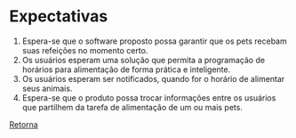 # Expectativas

<!--
> Neste momento, concentre-se em descrever as expectativas para o produto, sem entrar em detalhes
> sobre a solução. Enumere as possibilidades que auxiliam a resolver os problemas e dificuldades dos usuários no
> no cenário correntes, respondendo às perguntas: quais são as expectativas em relação ao produto? Aonde você
> almeja chegar com ele?

1. Espera-se que o produto seja uma ferramenta que realmente simplifique a rotina de freelancers, eliminando processos manuais e demorados.
2. Os usuários esperam ter controle total sobre o tempo dedicado a cada projeto e tarefa, com cronometragem precisa e recursos para análise de produtividade.
3. A integração de técnicas de produtividade demonstra o desejo por ferramentas que ajudem a otimizar o tempo e aumentar o foco.
4. Freelancers esperam ter uma visão clara do custo de cada projeto, com base nas horas trabalhadas, para garantir a rentabilidade e a precificação adequada dos serviços.
5. A emissão de notas fiscais de forma simples e integrada tambem é um ponto importante dentro das expectativas.
6. A expectativa é que o software seja fácil de usar, com uma interface amigável e recursos que simplifiquem a navegação e a execução das tarefas.
7. Espera-se uma solução completa que atenda às demandas específicas dos freelancers, otimizando seu fluxo de trabalho e produtividade.
-->

1. Espera-se que o software proposto possa garantir que os pets recebam suas refeições no momento certo.
2. Os usuários esperam uma solução que permita a programação de horários para alimentação de forma prática e inteligente.
3. Os usuários esperam ser notificados, quando for o horário de alimentar seus animais.
4. Espera-se que o produto possa trocar informações entre os usuários que partilhem da tarefa de alimentação de um ou mais pets.

[Retorna](../README.md)

